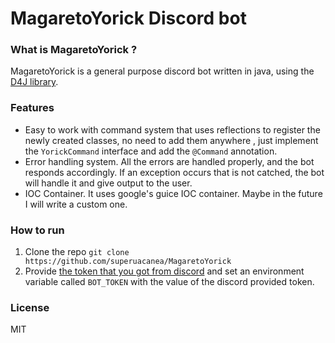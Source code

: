 # MagaretoYorick Discord bot

### What is MagaretoYorick ?
MagaretoYorick is a general purpose discord bot written in java, using the [D4J library](https://github.com/Discord4J/Discord4J).

### Features

- Easy to work with command system that uses reflections to register the newly created classes, no need to add them anywhere , just implement the `YorickCommand` interface and add the `@Command` annotation.
- Error handling system. All the errors are handled properly, and the bot responds accordingly. If an exception occurs that is not catched, the bot will handle it and give output to the user.
- IOC Container. It uses google's guice IOC container. Maybe in the future I will write a custom one.

### How to run

1. Clone the repo `git clone https://github.com/superuacanea/MagaretoYorick`
2. Provide [the token that you got from discord](https://discord.com/developers/applications) and set  an environment variable called `BOT_TOKEN` with the value of the discord provided token.

### License
MIT